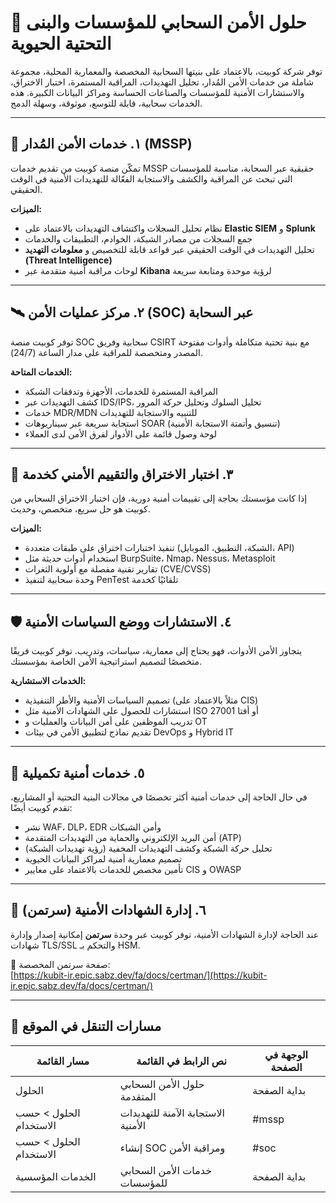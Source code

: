 # 🧠 حلول الأمن السحابي للمؤسسات والبنى التحتية الحيوية

توفر شركة كوبيت، بالاعتماد على بنيتها السحابية المخصصة والمعمارية المحلية، مجموعة شاملة من خدمات الأمن المُدار، تحليل التهديدات، المراقبة المستمرة، اختبار الاختراق، والاستشارات الأمنية للمؤسسات والصناعات الحساسة ومراكز البيانات الكبيرة. هذه الخدمات سحابية، قابلة للتوسع، موثوقة، وسهلة الدمج.

---

## 🔐 ١. خدمات الأمن المُدار (MSSP) <a name="mssp"></a>

تمكّن منصة كوبيت من تقديم خدمات MSSP حقيقية عبر السحابة، مناسبة للمؤسسات التي تبحث عن المراقبة والكشف والاستجابة الفعّالة للتهديدات الأمنية في الوقت الحقيقي.

**الميزات:**
- نظام تحليل السجلات واكتشاف التهديدات بالاعتماد على **Elastic SIEM** و **Splunk**
- جمع السجلات من مصادر الشبكة، الخوادم، التطبيقات والخدمات
- تحليل التهديدات في الوقت الحقيقي عبر قواعد قابلة للتخصيص و **معلومات التهديد (Threat Intelligence)**
- لوحات مراقبة أمنية متقدمة عبر **Kibana** لرؤية موحدة ومتابعة سريعة

---

## 🛰️ ٢. مركز عمليات الأمن (SOC) عبر السحابة <a name="soc"></a>

توفر كوبيت منصة SOC سحابية وفريق CSIRT مع بنية تحتية متكاملة وأدوات مفتوحة المصدر ومتخصصة للمراقبة على مدار الساعة (24/7).

**الخدمات المتاحة:**
- المراقبة المستمرة للخدمات، الأجهزة وتدفقات الشبكة
- كشف التهديدات عبر IDS/IPS، تحليل السلوك وتحليل حركة المرور
- خدمات MDR/MDN للتنبيه والاستجابة للتهديدات
- استجابة سريعة عبر سيناريوهات SOAR (تنسيق وأتمتة الاستجابة الأمنية)
- لوحة وصول قائمة على الأدوار لفرق الأمن لدى العملاء

---

## 🧪 ٣. اختبار الاختراق والتقييم الأمني كخدمة <a name="pentest"></a>

إذا كانت مؤسستك بحاجة إلى تقييمات أمنية دورية، فإن اختبار الاختراق السحابي من كوبيت هو حل سريع، متخصص، وحديث.

**الميزات:**
- تنفيذ اختبارات اختراق على طبقات متعددة (الشبكة، التطبيق، الموبايل، API)
- استخدام أدوات حديثة مثل BurpSuite، Nmap، Nessus، Metasploit
- تقارير تقنية مفصلة مع أولوية الثغرات (CVE/CVSS)
- وحدة سحابية لتنفيذ PenTest تلقائيًا كخدمة

---

## 🛡️ ٤. الاستشارات ووضع السياسات الأمنية <a name="consulting"></a>

يتجاوز الأمن الأدوات، فهو يحتاج إلى معمارية، سياسات، وتدريب. توفر كوبيت فريقًا متخصصًا لتصميم استراتيجية الأمن الخاصة بمؤسستك.

**الخدمات الاستشارية:**
- تصميم السياسات الأمنية والأطر التنفيذية (مثلاً بالاعتماد على CIS)
- استشارات للحصول على الشهادات الأمنية مثل ISO 27001 أو أفتا
- تدريب الموظفين على أمن البيانات والعمليات و OT
- تقديم نماذج لتطبيق الأمن في بيئات DevOps و Hybrid IT

---

## 🧩 ٥. خدمات أمنية تكميلية <a name="extra-security"></a>

في حال الحاجة إلى خدمات أمنية أكثر تخصصًا في مجالات البنية التحتية أو المشاريع، تقدم كوبيت أيضًا:

- نشر WAF، DLP، EDR وأمن الشبكات
- أمن البريد الإلكتروني والحماية من التهديدات المتقدمة (ATP)
- تحليل حركة الشبكة وكشف التهديدات المخفية (رؤية تهديدات الشبكة)
- تصميم معمارية أمنية لمراكز البيانات الحيوية
- تأمين مخصص للخدمات بالاعتماد على معايير CIS و OWASP

---

## 🔏 ٦. إدارة الشهادات الأمنية (سرتمن)

عند الحاجة لإدارة الشهادات الأمنية، توفر كوبيت عبر وحدة **سرتمن** إمكانية إصدار وإدارة شهادات TLS/SSL والتحكم بـ HSM.

🔗 صفحة سرتمن المخصصة:  
[https://kubit-ir.epic.sabz.dev/fa/docs/certman/](https://kubit-ir.epic.sabz.dev/fa/docs/certman/)

---

## 🧭 مسارات التنقل في الموقع

| مسار القائمة           | نص الرابط في القائمة               | الوجهة في الصفحة |
|------------------------|------------------------------------|------------------|
| الحلول                 | حلول الأمن السحابي المتقدمة        | بداية الصفحة     |
| الحلول > حسب الاستخدام | الاستجابة الآمنة للتهديدات الأمنية | #mssp            |
| الحلول > حسب الاستخدام | إنشاء SOC ومراقبة الأمن            | #soc             |
| الخدمات المؤسسية       | خدمات الأمن السحابي للمؤسسات       | بداية الصفحة     |